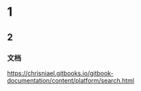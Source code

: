 # 1

## 2

### 文档

<https://chrisniael.gitbooks.io/gitbook-documentation/content/platform/search.html>
